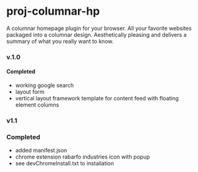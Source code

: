 # proj-columnar-hp
A columnar homepage plugin for your browser. All your favorite websites packaged into a columnar design. Aesthetically pleasing and delivers a summary of what you really want to know.

### v.1.0
#### Completed
- working google search
- layout form
- vertical layout framework template for content feed with floating element columns

### v1.1
### Completed
- added manifest.json
- chrome extension rabarfo industries icon with popup
- see devChromeInstall.txt to installation 


